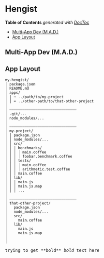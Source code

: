 
# Hengist


<!-- START doctoc generated TOC please keep comment here to allow auto update -->
<!-- DON'T EDIT THIS SECTION, INSTEAD RE-RUN doctoc TO UPDATE -->
**Table of Contents**  *generated with [DocToc](https://github.com/thlorenz/doctoc)*

- [Multi-App Dev (M.A.D.)](#multi-app-dev-mad)
- [App Layout](#app-layout)

<!-- END doctoc generated TOC please keep comment here to allow auto update -->



## Multi-App Dev (M.A.D.)

## App Layout



```
my-hengist/
│ package.json
│ README.md
│ apps/
│ │ ➡ ../path/to/my-project
│ │ ➡ ../other-path/to/that-other-project
│ 
│ ———————————————————————————————
│ .git/...
│ node_modules/...
│ 
│ ———————————————————————————————
│ my-project/
│ │ package.json
│ │ node_modules/...
│ │ src/
│ │ │ benchmarks/
│ │ │ │ main.coffee
│ │ │ │ foobar.benchmark.coffee
│ │ │ tests/
│ │ │ │ main.coffee
│ │ │ │ arithmetic.test.coffee
│ │ │ main.coffee
│ │ lib/
│ │ │ main.js
│ │ │ main.js.map
│ │ │ ...
│ 
│ ———————————————————————————————
│ that-other-project/
│   package.json
│   node_modules/...
│   src/
│     main.coffee
│   lib/
│     main.js
│     main.js.map
│ 
│ 
```

<pre>trying to get **bold** <em>bold</em> text here</pre>


